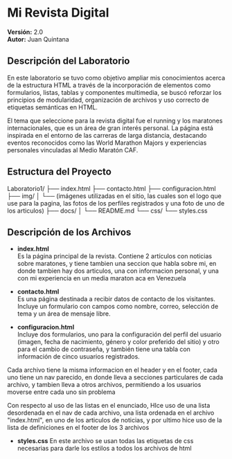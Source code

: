 # Mi Revista Digital 
**Versión:** 2.0  
**Autor:** Juan Quintana  

## Descripción del Laboratorio

En este laboratorio se tuvo como objetivo ampliar mis conocimientos acerca de la estructura HTML a través de la incorporación de elementos como formularios, listas, tablas y componentes multimedia, se buscó reforzar los principios de modularidad, organización de archivos y uso correcto de etiquetas semánticas en HTML.

El tema que seleccione para la revista digital fue el running y los maratones internacionales, que es un área de gran interés personal. La página está inspirada en el entorno de las carreras de larga distancia, destacando eventos reconocidos como las World Marathon Majors y experiencias personales vinculadas al Medio Maratón CAF.

## Estructura del Proyecto
Laboratorio1/ 
├── index.html 
├── contacto.html 
├── configuracion.html 
├── img/ 
│ └── (imágenes utilizadas en el sitio, las cuales son el logo que use para la pagina, las fotos de los perfiles registrados y una foto de uno de los articulos)
├── docs/ 
│ └── README.md
└── css/ 
  └── styles.css


## Descripción de los Archivos

- **index.html**  
  Es la página principal de la revista. Contiene 2 artículos con noticias sobre maratones, y tiene tambien una seccion que habla sobre mi, en donde tambien hay dos articulos, una con informacion personal, y una con mi experiencia en un media maraton aca en Venezuela

- **contacto.html**  
  Es una página destinada a recibir datos de contacto de los visitantes. Incluye un formulario con campos como nombre, correo, selección de tema y un área de mensaje libre.

- **configuracion.html**  
  Incluye dos formularios, uno para la configuración del perfil del usuario (imagen, fecha de nacimiento, género y color preferido del sitio) y otro para el cambio de contraseña, y también tiene una tabla con información de cinco usuarios registrados.

Cada archivo tiene la misma informacion en el header y en el footer, cada uno tiene un nav parecido, en donde lleva a secciones particulares de cada archivo, y tambien lleva a  otros archivos, permitiendo a  los usuarios  moverse entre cada uno sin problema

Con respecto al uso de las listas en el enunciado, HIce uso de una lista desordenada en el nav de cada archivo, una lista ordenada en el archivo "index.html", en uno de los articulos de noticias, y por ultimo hice uso de la lista  de  definiciones en el footer de los 3 archivos

- **styles.css**
En este archivo se usan todas las etiquetas de css necesarias para darle los estilos a todos los archivos de html  

